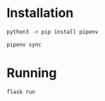 # Installation

```bash
python3 -m pip install pipenv
```

```bash
pipenv sync
```

# Running

```bash
flask run
```